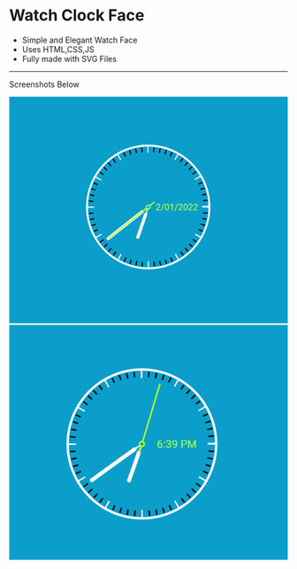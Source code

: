 <h1> Watch Clock Face </h1>

* Simple and Elegant Watch Face
* Uses HTML,CSS,JS
* Fully made with SVG Files

<hr>

Screenshots Below

<img src="./Images/1.png" alt="">


<img src="./Images/2.png" alt="">